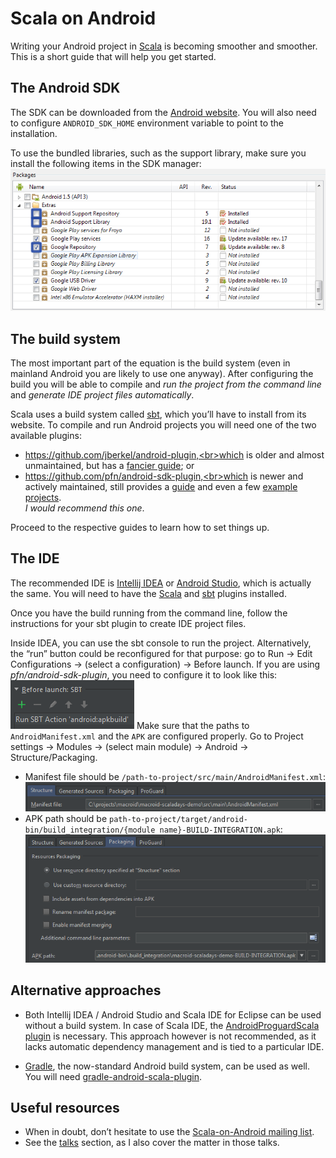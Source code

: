 # Scala on Android

Writing your Android project in [Scala](http://scala-lang.org/) is becoming smoother and smoother.
This is a short guide that will help you get started.

## The Android SDK

The SDK can be downloaded from the [Android website](http://developer.android.com/sdk/index.html).
You will also need to configure `ANDROID_SDK_HOME` environment variable to point to the installation.

To use the bundled libraries, such as the support library, make sure you install the following items in the SDK manager:
![SDK manager screenshot](SDK-manager.png)

## The build system

The most important part of the equation is the build system (even in mainland Android you are likely to use one anyway).
After configuring the build you will be able to compile and *run the project from the command line* and *generate IDE project
files automatically*.

Scala uses a build system called [sbt](http://www.scala-sbt.org/), which you’ll have to install from its website.
To compile and run Android projects you will need one of the two available plugins:

* https://github.com/jberkel/android-plugin,<br>which is older and almost unmaintained, but has a [fancier guide](http://fxthomas.github.io/android-plugin/); or
* https://github.com/pfn/android-sdk-plugin,<br>which is newer and actively maintained, still provides a [guide](https://github.com/pfn/android-sdk-plugin#usage) and even a few [example projects](https://github.com/pfn/android-sdk-plugin/tree/master/sbt-test/android-sdk-plugin).<br>*I would recommend this one*.

Proceed to the respective guides to learn how to set things up.

## The IDE

The recommended IDE is [Intellij IDEA](http://www.jetbrains.com/idea/) or
[Android Studio](http://developer.android.com/sdk/installing/studio.html), which is actually the same.
You will need to have the [Scala](http://plugins.jetbrains.com/plugin/?id=1347)
and [sbt](http://plugins.jetbrains.com/plugin/5007?pr=idea) plugins installed.

Once you have the build running from the command line, follow the instructions for your sbt plugin to
create IDE project files.

Inside IDEA, you can use the sbt console to run the project. Alternatively, the “run” button could
be reconfigured for that purpose: go to Run → Edit Configurations →
(select a configuration) → Before launch. If you are using *pfn/android-sdk-plugin*,
you need to configure it to look like this:
![before launch](before-launch.png)
Make sure that the paths to `AndroidManifest.xml` and the `APK`
are configured properly. Go to Project settings → Modules → (select main module) → Android → Structure/Packaging.
* Manifest file should be `/path-to-project/src/main/AndroidManifest.xml`:
  ![manifest path](manifest-path.png)
* APK path should be `path-to-project/target/android-bin/build_integration/{module name}-BUILD-INTEGRATION.apk`:
  ![apk path](apk-path.png)

## Alternative approaches

* Both Intellij IDEA / Android Studio and Scala IDE for Eclipse can be used without a build system.
In case of Scala IDE, the [AndroidProguardScala plugin](https://github.com/banshee/AndroidProguardScala) is
necessary. This approach however is not recommended, as it lacks automatic dependency management and
is tied to a particular IDE.

* [Gradle](http://www.gradle.org/), the now-standard Android build system, can be used as well. You will
need [gradle-android-scala-plugin](https://github.com/saturday06/gradle-android-scala-plugin).

## Useful resources

* When in doubt, don’t hesitate to use the [Scala-on-Android mailing list](https://groups.google.com/forum/#!forum/scala-on-android).
* See the [talks](Talks.html) section, as I also cover the matter in those talks.